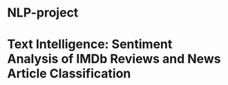 # NLP-project
# Text Intelligence: Sentiment Analysis of IMDb  Reviews and News Article Classification

